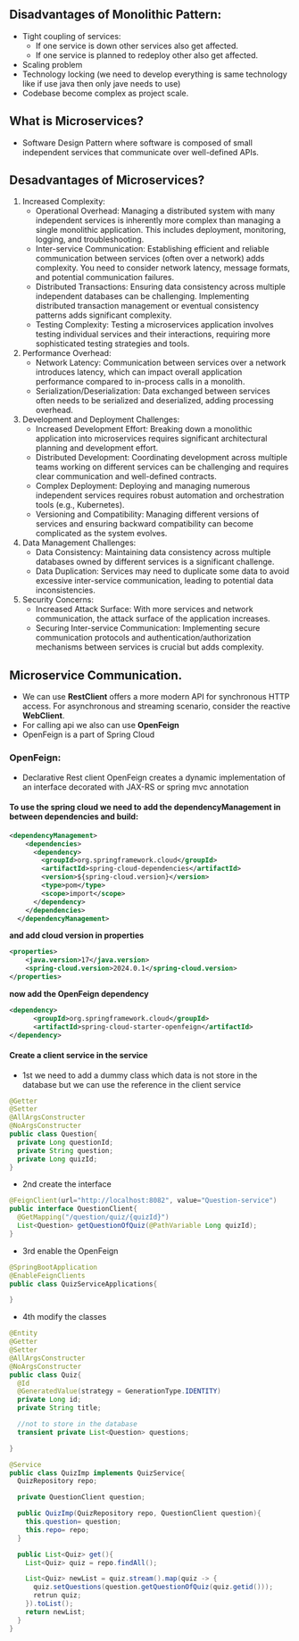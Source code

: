 ## Disadvantages of Monolithic Pattern:
- Tight coupling of services:
  - If one service is down other services also get affected.
  - If one service is planned to redeploy other also get affected.
- Scaling problem
- Technology locking (we need to develop everything is same technology like if use java then only jave needs to use)
- Codebase become complex as project scale.

## What is Microservices?
- Software Design Pattern where software is composed of small independent services that communicate over well-defined APIs.

## Desadvantages of Microservices?
1. Increased Complexity:
   - Operational Overhead: Managing a distributed system with many independent services is inherently more complex than managing a single monolithic application. This includes deployment, monitoring, logging, and troubleshooting.
   - Inter-service Communication: Establishing efficient and reliable communication between services (often over a network) adds complexity. You need to consider network latency, message formats, and potential communication failures.
   - Distributed Transactions: Ensuring data consistency across multiple independent databases can be challenging. Implementing distributed transaction management or eventual consistency patterns adds significant complexity.
   - Testing Complexity: Testing a microservices application involves testing individual services and their interactions, requiring more sophisticated testing strategies and tools.
2. Performance Overhead:
   - Network Latency: Communication between services over a network introduces latency, which can impact overall application performance compared to in-process calls in a monolith.
   - Serialization/Deserialization: Data exchanged between services often needs to be serialized and deserialized, adding processing overhead.
3. Development and Deployment Challenges:
   - Increased Development Effort: Breaking down a monolithic application into microservices requires significant architectural planning and development effort.
   - Distributed Development: Coordinating development across multiple teams working on different services can be challenging and requires clear communication and well-defined contracts.
   - Complex Deployment: Deploying and managing numerous independent services requires robust automation and orchestration tools (e.g., Kubernetes).
   - Versioning and Compatibility: Managing different versions of services and ensuring backward compatibility can become complicated as the system evolves.
4. Data Management Challenges:
   - Data Consistency: Maintaining data consistency across multiple databases owned by different services is a significant challenge.
   - Data Duplication: Services may need to duplicate some data to avoid excessive inter-service communication, leading to potential data inconsistencies.
5. Security Concerns:
   - Increased Attack Surface: With more services and network communication, the attack surface of the application increases.
   - Securing Inter-service Communication: Implementing secure communication protocols and authentication/authorization mechanisms between services is crucial but adds complexity.

## Microservice Communication.
- We can use **RestClient** offers a more modern API for synchronous HTTP access. For asynchronous and streaming scenario, consider the reactive **WebClient**.
- For calling api we also can use **OpenFeign**
- OpenFeign is a part of Spring Cloud
### OpenFeign: 
- Declarative Rest client OpenFeign creates a dynamic implementation of an interface decorated with JAX-RS or spring mvc annotation
#### To use the spring cloud we need to add the dependencyManagement in between dependencies and build:
```xml
<dependencyManagement>
    <dependencies>
      <dependency>
        <groupId>org.springframework.cloud</groupId>
        <artifactId>spring-cloud-dependencies</artifactId>
        <version>${spring-cloud.version}</version>
        <type>pom</type>
        <scope>import</scope>
      </dependency>
    </dependencies>
  </dependencyManagement>
```
**and add cloud version in properties**
```xml
<properties>
    <java.version>17</java.version>
    <spring-cloud.version>2024.0.1</spring-cloud.version>
</properties>
```
**now add the OpenFeign dependency**
```xml
<dependency>
      <groupId>org.springframework.cloud</groupId>
      <artifactId>spring-cloud-starter-openfeign</artifactId>
</dependency>
```
#### Create a client service in the service
- 1st we need to add a dummy class which data is not store in the database but we can use the reference in the client service
```java
@Getter
@Setter
@AllArgsConstructer
@NoArgsConstructer
public class Question{
  private Long questionId;
  private String question;
  private Long quizId;
}
```
- 2nd create the interface
```java
@FeignClient(url="http://localhost:8082", value="Question-service")
public interface QuestionClient{
  @GetMapping("/question/quiz/{quizId}")
  List<Question> getQuestionOfQuiz(@PathVariable Long quizId);
}
```

- 3rd enable the OpenFeign
```java
@SpringBootApplication
@EnableFeignClients
public class QuizServiceApplications{

}
```
- 4th modify the classes
```java
@Entity
@Getter
@Setter
@AllArgsConstructer
@NoArgsConstructer
public class Quiz{
  @Id
  @GeneratedValue(strategy = GenerationType.IDENTITY)
  private Long id;
  private String title;

  //not to store in the database
  transient private List<Question> questions;

}

```
```java
@Service
public class QuizImp implements QuizService{
  QuizRepository repo;

  private QuestionClient question;

  public QuizImp(QuizRepository repo, QuestionClient question){
    this.question= question;
    this.repo= repo;
  }

  public List<Quiz> get(){
    List<Quiz> quiz = repo.findAll();

    List<Quiz> newList = quiz.stream().map(quiz -> {
      quiz.setQuestions(question.getQuestionOfQuiz(quiz.getid()));
      retrun quiz;
    }).toList();
    return newList;
  }
}
```








